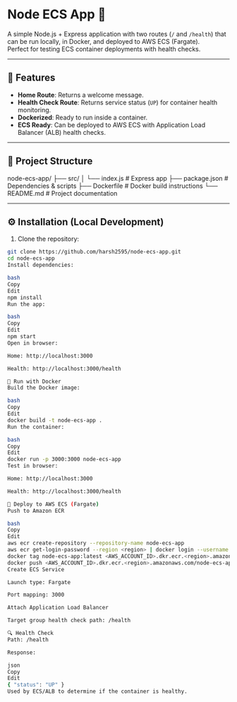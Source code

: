 # Node ECS App 🚀

A simple Node.js + Express application with two routes (`/` and `/health`) that can be run locally, in Docker, and deployed to AWS ECS (Fargate).  
Perfect for testing ECS container deployments with health checks.

---

## 📌 Features
- **Home Route**: Returns a welcome message.
- **Health Check Route**: Returns service status (`UP`) for container health monitoring.
- **Dockerized**: Ready to run inside a container.
- **ECS Ready**: Can be deployed to AWS ECS with Application Load Balancer (ALB) health checks.

---

## 📂 Project Structure
node-ecs-app/
├── src/
│ └── index.js # Express app
├── package.json # Dependencies & scripts
├── Dockerfile # Docker build instructions
└── README.md # Project documentation

---

## ⚙️ Installation (Local Development)
1. Clone the repository:
```bash
git clone https://github.com/harsh2595/node-ecs-app.git
cd node-ecs-app
Install dependencies:

bash
Copy
Edit
npm install
Run the app:

bash
Copy
Edit
npm start
Open in browser:

Home: http://localhost:3000

Health: http://localhost:3000/health

🐳 Run with Docker
Build the Docker image:

bash
Copy
Edit
docker build -t node-ecs-app .
Run the container:

bash
Copy
Edit
docker run -p 3000:3000 node-ecs-app
Test in browser:

Home: http://localhost:3000

Health: http://localhost:3000/health

🚀 Deploy to AWS ECS (Fargate)
Push to Amazon ECR

bash
Copy
Edit
aws ecr create-repository --repository-name node-ecs-app
aws ecr get-login-password --region <region> | docker login --username AWS --password-stdin <AWS_ACCOUNT_ID>.dkr.ecr.<region>.amazonaws.com
docker tag node-ecs-app:latest <AWS_ACCOUNT_ID>.dkr.ecr.<region>.amazonaws.com/node-ecs-app:latest
docker push <AWS_ACCOUNT_ID>.dkr.ecr.<region>.amazonaws.com/node-ecs-app:latest
Create ECS Service

Launch type: Fargate

Port mapping: 3000

Attach Application Load Balancer

Target group health check path: /health

🔍 Health Check
Path: /health

Response:

json
Copy
Edit
{ "status": "UP" }
Used by ECS/ALB to determine if the container is healthy.
